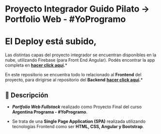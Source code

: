 # Proyecto Integrador Guido Pilato -> Portfolio Web - #YoProgramo

# El Deploy está subido,
Las distintas capas del proyecto integrador se encuentran disponibles en la nube, utilizando Firebase (para Front End Angular).
Podés encontrar la app completa en **[hacer click aquí](https://frontendguidopilato.web.app/ "aquí").***

En este repositorio se encuentra todo lo relacionado al **Frontend** del proyecto, para dirigirse al repositorio del **Backend** **[hacer click aquí](https://github.com/guidopilato/Proyectointegrador_GuidoPilato_BackEnd "aquí").***

## 📝 Descripción
- ***Portfolio Web Fullstack*** realizado como Proyecto Final del curso **Argentina Programa - #YoProgramo**.

- Se trata de una **Single Page Application (SPA)** realizada utilizando tecnologías Frontend como ser **HTML, CSS, Angular y Bootstrap**.


